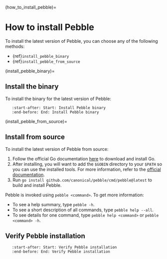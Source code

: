 (how_to_install_pebble)=
# How to install Pebble

To install the latest version of Pebble, you can choose any of the following methods:

- {ref}`install_pebble_binary`
- {ref}`install_pebble_from_source`

(install_pebble_binary)=
## Install the binary

To install the binary for the latest version of Pebble:

```{include} /reuse/common-blocks.md
   :start-after: Start: Install Pebble binary
   :end-before: End: Install Pebble binary
```

(install_pebble_from_source)=
## Install from source

To install the latest version of Pebble from source:

1. Follow the official Go documentation [here](https://go.dev/doc/install) to download and install Go.
2. After installing, you will want to add the `$GOBIN` directory to your `$PATH` so you can use the installed tools. For more information, refer to the [official documentation](https://go.dev/doc/install/source#environment).
3. Run `go install github.com/canonical/pebble/cmd/pebble@latest` to build and install Pebble.

Pebble is invoked using `pebble <command>`. To get more information:

* To see a help summary, type `pebble -h`.
* To see a short description of all commands, type `pebble help --all`.
* To see details for one command, type `pebble help <command>` or `pebble <command> -h`.

## Verify Pebble installation

```{include} /reuse/common-blocks.md
   :start-after: Start: Verify Pebble installation
   :end-before: End: Verify Pebble installation
```
